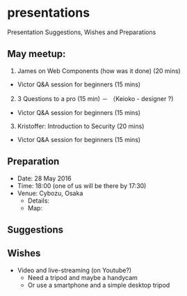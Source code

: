 # presentations
Presentation Suggestions, Wishes and Preparations

## May meetup: 

1. James on Web Components (how was it done) (20 mins)
  * Victor Q&A session for beginners (15 mins)
2. 3 Questions to a pro (15 min) － （Keioko - designer ?)
  * Victor Q&A session for beginners (15 mins)
3. Kristoffer: Introduction to Security (20 mins)
  * Victor Q&A session for beginners (15 mins)

## Preparation
* Date: 28 May 2016
* Time: 18:00 (one of us will be there by 17:30)
* Venue: Cybozu, Osaka
  * Details: 
  * Map:

## Suggestions

## Wishes

* Video and live-streaming (on Youtube?)
  * Need a tripod and maybe a handycam
  * Or use a smartphone and a simple desktop tripod
